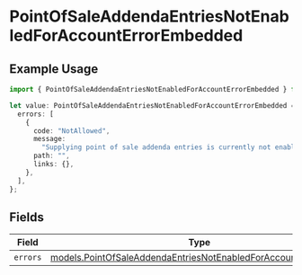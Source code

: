 # PointOfSaleAddendaEntriesNotEnabledForAccountErrorEmbedded

## Example Usage

```typescript
import { PointOfSaleAddendaEntriesNotEnabledForAccountErrorEmbedded } from "dwolla-typescript/models";

let value: PointOfSaleAddendaEntriesNotEnabledForAccountErrorEmbedded = {
  errors: [
    {
      code: "NotAllowed",
      message:
        "Supplying point of sale addenda entries is currently not enabled.",
      path: "",
      links: {},
    },
  ],
};
```

## Fields

| Field                                                                                                                                    | Type                                                                                                                                     | Required                                                                                                                                 | Description                                                                                                                              |
| ---------------------------------------------------------------------------------------------------------------------------------------- | ---------------------------------------------------------------------------------------------------------------------------------------- | ---------------------------------------------------------------------------------------------------------------------------------------- | ---------------------------------------------------------------------------------------------------------------------------------------- |
| `errors`                                                                                                                                 | [models.PointOfSaleAddendaEntriesNotEnabledForAccountErrorError](../models/pointofsaleaddendaentriesnotenabledforaccounterrorerror.md)[] | :heavy_minus_sign:                                                                                                                       | N/A                                                                                                                                      |